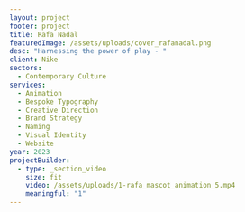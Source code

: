 ```yaml
---
layout: project
footer: project
title: Rafa Nadal
featuredImage: /assets/uploads/cover_rafanadal.png
desc: "Harnessing the power of play - "
client: Nike
sectors:
  - Contemporary Culture
services:
  - Animation
  - Bespoke Typography
  - Creative Direction
  - Brand Strategy
  - Naming
  - Visual Identity
  - Website
year: 2023
projectBuilder:
  - type: _section_video
    size: fit
    video: /assets/uploads/1-rafa_mascot_animation_5.mp4
    meaningful: "1"
---
```

